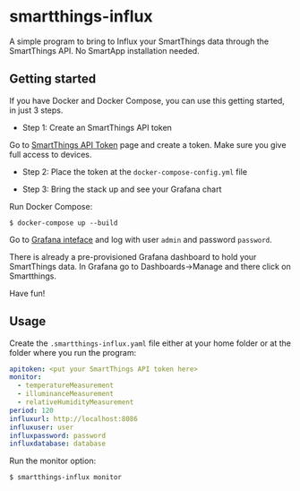 # smartthings-influx

A simple program to bring to Influx your SmartThings data through the SmartThings API. No SmartApp installation needed.

## Getting started

If you have Docker and Docker Compose, you can use this getting started, in just 3 steps.

- Step 1: Create an SmartThings API token

Go to [SmartThings API Token](https://account.smartthings.com/tokens) page and create a token. Make sure you give full access to devices.

- Step 2: Place the token at the `docker-compose-config.yml` file

- Step 3: Bring the stack up and see your Grafana chart

Run Docker Compose:
```
$ docker-compose up --build
```

Go to [Grafana inteface](http://localhost:3000) and log with user `admin` and password `password`.

There is already a pre-provisioned Grafana dashboard to hold your SmartThings data. In Grafana go to Dashboards->Manage and there click on Smartthings.

Have fun!

## Usage

Create the `.smartthings-influx.yaml` file either at your home folder or at the folder where you run the program:

```yaml
apitoken: <put your SmartThings API token here>
monitor:
  - temperatureMeasurement
  - illuminanceMeasurement
  - relativeHumidityMeasurement
period: 120
influxurl: http://localhost:8086
influxuser: user
influxpassword: password
influxdatabase: database
```

Run the monitor option:
```
$ smartthings-influx monitor
```

